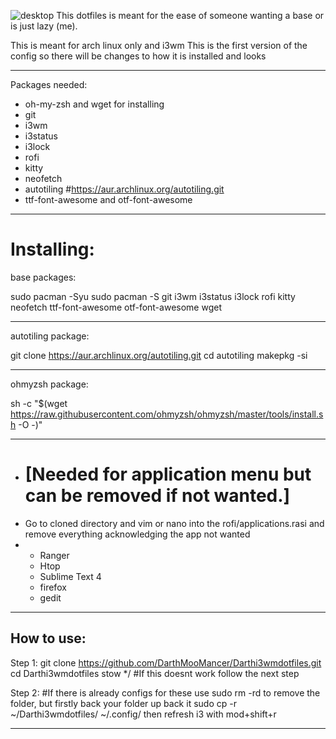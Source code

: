 ![desktop](https://github.com/DarthMooMancer/Darthi3wmdotfiles/assets/107283522/b505c044-f91a-40ff-a181-b4a9bf5b787f)
This dotfiles is meant for the ease of someone wanting a base or is just lazy (me). 

This is meant for arch linux only and i3wm
This is the first version of the config so there will be changes to how it is installed and looks
______________________________________________________________________________________________
Packages needed:

- oh-my-zsh and wget for installing
- git
- i3wm
- i3status
- i3lock
- rofi
- kitty
- neofetch
- autotiling #https://aur.archlinux.org/autotiling.git
- ttf-font-awesome and otf-font-awesome
______________________________________________________________________________________________

Installing:
==============================================================================================
base packages:

sudo pacman -Syu
sudo pacman -S git i3wm i3status i3lock rofi kitty neofetch ttf-font-awesome otf-font-awesome wget
______________________________________________________________________________________________
autotiling package:

git clone https://aur.archlinux.org/autotiling.git
cd autotiling
makepkg -si
______________________________________________________________________________________________
ohmyzsh package:

sh -c "$(wget https://raw.githubusercontent.com/ohmyzsh/ohmyzsh/master/tools/install.sh -O -)"

----------------------------------------------------------------------------------------------  
- [Needed for application menu but can be removed if not wanted.]
  ============================================================================================
- Go to cloned directory and vim or nano into the rofi/applications.rasi and remove everything acknowledging the app not wanted
- 
  - Ranger
  - Htop
  - Sublime Text 4
  - firefox
  - gedit
----------------------------------------------------------------------------------------------

How to use:
----------------------------------------------------------------------------------------------
Step 1:
git clone https://github.com/DarthMooMancer/Darthi3wmdotfiles.git
cd Darthi3wmdotfiles
stow */ #If this doesnt work follow the next step

Step 2:
#If there is already configs for these use sudo rm -rd to remove the folder, but firstly back your folder up back it
sudo cp -r ~/Darthi3wmdotfiles/<foldername> ~/.config/
then refresh i3 with mod+shift+r





-------------------------------------------------
